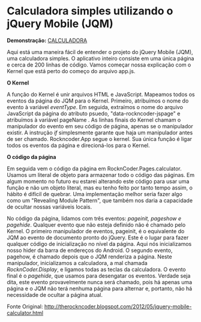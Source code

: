 # Calculadora simples utilizando o jQuery Mobile (JQM)

**Demonstração:** [CALCULADORA](https://doni7brandao.github.io/calculadora/)

Aqui está uma maneira fácil de entender o projeto do jQuery Mobile (JQM), uma calculadora simples. O aplicativo inteiro consiste em uma única página e cerca de 200 linhas de código. Vamos começar nossa explicação com o Kernel que está perto do começo do arquivo app.js.

**O Kernel**

A função do Kernel é unir arquivos HTML e JavaScript. Mapeamos todos os eventos da página do JQM para o Kernel. Primeiro, atribuímos o nome do evento à variável *eventType*. Em seguida, extraímos o nome do arquivo JavaScript da página do atributo psuedo, "data-rockncoder-jspage" e atribuímos à variável pageName . As linhas finais do Kernel chamam o manipulador do evento em seu código de página, apenas se o manipulador existir. A instrução *if* simplesmente garante que haja um manipulador antes de ser chamado. Rockncoder.App segue o kernel. Sua única função é ligar todos os eventos da página e direcioná-los para o Kernel.

**O código da página**

Em seguida vem o código da página em RocknCoder.Pages.calculator. Usamos um literal de objeto para armazenar todo o código das páginas. Em algum momento no futuro eu estarei alterando este código para usar uma função e não um objeto literal, mas eu tenho feito por tanto tempo assim, o hábito é difícil de quebrar. Uma implementação melhor seria fazer algo como um "Revealing Module Pattern", que também nos daria a capacidade de ocultar nossas variáveis locais.

No código da página, lidamos com três eventos: *pageinit, pageshow e pagehide*. Qualquer evento que não esteja definido não é chamado pelo Kernel. O primeiro manipulador de eventos, pageinit, é o equivalente do JQM ao evento de documento pronto do jQuery. Este é o lugar para fazer qualquer código de inicialização no nível da página. Aqui nós inicializamos nosso hider da barra de endereços do Android. O segundo evento, pagehow, é chamado depois que o JQM renderiza a página. Neste manipulador, inicializamos a calculadora, a mal chamada *RocknCoder.Display*, e ligamos todas as teclas da calculadora. O evento final é o *pagehide*, que usamos para desengatar os eventos. Verdade seja dita, este evento provavelmente nunca será chamado, pois há apenas uma página e o JQM não terá nenhuma página para alternar e, portanto, não há necessidade de ocultar a página atual.

Fonte Original: http://therockncoder.blogspot.com/2012/05/jquery-mobile-calculator.html
